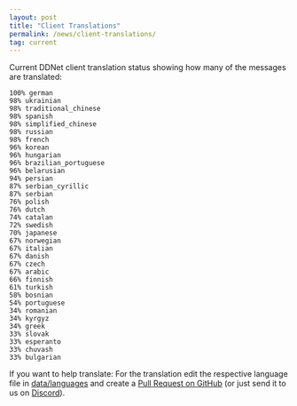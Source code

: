 ```yaml
---
layout: post
title: "Client Translations"
permalink: /news/client-translations/
tag: current
---
```


Current DDNet client translation status showing how many of the messages are translated:

```
100% german
98% ukrainian
98% traditional_chinese
98% spanish
98% simplified_chinese
98% russian
98% french
96% korean
96% hungarian
96% brazilian_portuguese
96% belarusian
94% persian
87% serbian_cyrillic
87% serbian
76% polish
76% dutch
74% catalan
72% swedish
70% japanese
67% norwegian
67% italian
67% danish
67% czech
67% arabic
66% finnish
61% turkish
58% bosnian
54% portuguese
34% romanian
34% kyrgyz
34% greek
33% slovak
33% esperanto
33% chuvash
33% bulgarian
```

If you want to help translate: For the translation edit the respective language file in [data/languages](https://github.com/ddnet/ddnet/tree/master/data/languages) and create a [Pull Request on GitHub](https://github.com/ddnet/ddnet/) (or just send it to us on [Discord](/discord/)).
